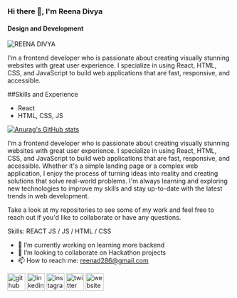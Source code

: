 ### Hi there 👋, I'm Reena Divya
#### Design and Development
![REENA DIVYA](https://user-images.githubusercontent.com/107604182/233525788-d9e51a12-af09-4c26-ba8d-a05cac2b93de.png)

I'm a frontend developer who is passionate about creating visually stunning websites with great user experience. I specialize in using React, HTML, CSS, and JavaScript to build web applications that are fast, responsive, and accessible.

##Skills and Experience 
-  React
-  HTML, CSS, JS

[![Anurag's GitHub stats](https://github-readme-stats.vercel.app/api?username=reenadivya)](https://github.com/anuraghazra/github-readme-stats)




I'm a frontend developer who is passionate about creating visually stunning websites with great user experience. I specialize in using React, HTML, CSS, and JavaScript to build web applications that are fast, responsive, and accessible.
Whether it's a simple landing page or a complex web application, I enjoy the process of turning ideas into reality and creating solutions that solve real-world problems. I'm always learning and exploring new technologies to improve my skills and stay up-to-date with the latest trends in web development.

Take a look at my repositories to see some of my work and feel free to reach out if you'd like to collaborate or have any questions.

Skills: REACT JS / JS / HTML / CSS

- 🔭 I’m currently working on learning more backend 
- 👯 I’m looking to collaborate on Hackathon projects 
- 📫 How to reach me: reenad286@gmail.com 


[<img src='https://cdn.jsdelivr.net/npm/simple-icons@3.0.1/icons/github.svg' alt='github' height='40'>](https://github.com/reenadivya)  [<img src='https://cdn.jsdelivr.net/npm/simple-icons@3.0.1/icons/linkedin.svg' alt='linkedin' height='40'>](https://www.linkedin.com/in/reena-divya/)  [<img src='https://cdn.jsdelivr.net/npm/simple-icons@3.0.1/icons/instagram.svg' alt='instagram' height='40'>](https://www.instagram.com/reenadivya/)  [<img src='https://cdn.jsdelivr.net/npm/simple-icons@3.0.1/icons/twitter.svg' alt='twitter' height='40'>](https://twitter.com/SOLDeGen_0x01)  [<img src='https://cdn.jsdelivr.net/npm/simple-icons@3.0.1/icons/icloud.svg' alt='website' height='40'>](reena-divya-eportfolio.netlify.app)  



<!--
**Reenadivya/reenadivya** is a ✨ _special_ ✨ repository because its `README.md` (this file) appears on your GitHub profile.

Here are some ideas to get you started:

- 🔭 I’m currently working on ...
- 🌱 I’m currently learning ...
- 👯 I’m looking to collaborate on ...
- 🤔 I’m looking for help with ...
- 💬 Ask me about ...
- 📫 How to reach me: ...
- 😄 Pronouns: ...
- ⚡ Fun fact: ...
-->
